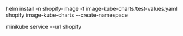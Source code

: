 



helm install -n shopify-image -f image-kube-charts/test-values.yaml shopify image-kube-charts --create-namespace


minikube service --url shopify